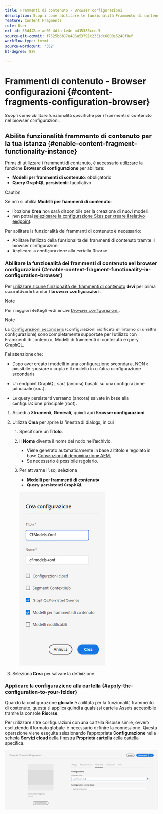 ```yaml
---
title: Frammenti di contenuto - Browser configurazioni
description: Scopri come abilitare le funzionalità Frammento di contenuto e GraphQL nel Browser configurazioni per utilizzare le funzioni di consegna headless AEM.
feature: Content Fragments
role: User
exl-id: 55d442ae-ae06-4dfa-8e4e-b415385ccea5
source-git-commit: f7525b6b37e486a53791c2331dc6000e5248f8af
workflow-type: tm+mt
source-wordcount: '362'
ht-degree: 88%

---
```


# Frammenti di contenuto - Browser configurazioni {#content-fragments-configuration-browser}

Scopri come abilitare funzionalità specifiche per i frammenti di contenuto nel browser configurazioni.

## Abilita funzionalità frammento di contenuto per la tua istanza {#enable-content-fragment-functionality-instance}

Prima di utilizzare i frammenti di contenuto, è necessario utilizzare la funzione **Browser di configurazione** per abilitare:

* **Modelli per frammenti di contenuto**: obbligatorio
* **Query GraphQL persistenti**: facoltativo

>[!CAUTION]
>
>Se non si abilita **Modelli per frammenti di contenuto**:
>
>* l’opzione **Crea** non sarà disponibile per la creazione di nuovi modelli.
>* non potrai [selezionare la configurazione Sites per creare il relativo endpoint](/help/headless/graphql-api/graphql-endpoint.md).

Per abilitare la funzionalità dei frammenti di contenuto è necessario:

* Abilitare l’utilizzo della funzionalità dei frammenti di contenuto tramite il browser configurazioni
* Applicare la configurazione alla cartella Risorse

### Abilitare la funzionalità dei frammenti di contenuto nel browser configurazioni {#enable-content-fragment-functionality-in-configuration-browser}

Per [utilizzare alcune funzionalità dei frammenti di contenuto](#creating-a-content-fragment-model) **devi** per prima cosa attivarle tramite il **browser configurazioni**:

>[!NOTE]
>
>Per maggiori dettagli vedi anche [Browser configurazioni:](/help/implementing/developing/introduction/configurations.md#using-configuration-browser).

>[!NOTE]
>
>Le [Configurazioni secondarie](/help/implementing/developing/introduction/configurations.md#configuration-resolution) (configurazioni nidificate all’interno di un’altra configurazione) sono completamente supportate per l’utilizzo con Frammenti di contenuto, Modelli di frammenti di contenuto e query GraphQL.
>
>Fai attenzione che:
>
>
>* Dopo aver creato i modelli in una configurazione secondaria, NON è possibile spostare o copiare il modello in un’altra configurazione secondaria.
>
>* Un endpoint GraphQL sarà (ancora) basato su una configurazione principale (root).
>
>* Le query persistenti verranno (ancora) salvate in base alla configurazione principale (root).


1. Accedi a **Strumenti**, **Generali**, quindi apri **Browser configurazioni**.

1. Utilizza **Crea** per aprire la finestra di dialogo, in cui:

   1. Specificare un **Titolo**.
   1. Il **Nome** diventa il nome del nodo nell’archivio.
      * Viene generato automaticamente in base al titolo e regolato in base [Convenzioni di denominazione AEM.](/help/implementing/developing/introduction/naming-conventions.md)
      * Se necessario è possibile regolarlo.
   1. Per attivarne l’uso, seleziona
      * **Modelli per frammenti di contenuto**
      * **Query persistenti GraphQL**

      ![Definire la configurazione](assets/cfm-conf-01.png)

1. Seleziona **Crea** per salvare la definizione.

<!-- 1. Select the location appropriate to your website. -->

### Applicare la configurazione alla cartella {#apply-the-configuration-to-your-folder}

Quando la configurazione **globale** è abilitata per la funzionalità frammento di contenuto, questa si applica quindi a qualsiasi cartella Assets accessibile tramite la console **Risorse**.

Per utilizzare altre configurazioni con una cartella Risorse simile, ovvero escludendo il formato globale, è necessario definire la connessione. Questa operazione viene eseguita selezionando l’appropriata **Configurazione** nella scheda **Servizi cloud** della finestra **Proprietà cartella** della cartella specifica.

![Applica configurazione](assets/cfm-conf-02.png)
